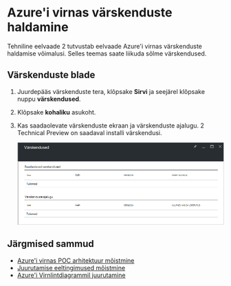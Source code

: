 <properties
    pageTitle="Värskenduste Azure virnas | Microsoft Azure'i"
    description="Lisateavet Värskenduste Azure virnas"
    services="azure-stack"
    documentationCenter=""
    authors="HeathL17"
    manager="byronr"
    editor=""/>

<tags
    ms.service="azure-stack"
    ms.workload="na"
    ms.tgt_pltfrm="na"
    ms.devlang="na"
    ms.topic="article"
    ms.date="09/26/2016"
    ms.author="Helaw"/>

# <a name="updates-management-in-azure-stack"></a>Azure'i virnas värskenduste haldamine
Tehniline eelvaade 2 tutvustab eelvaade Azure'i virnas värskenduste haldamise võimalusi.  Selles teemas saate liikuda sõlme värskendused.  

## <a name="updates-blade"></a>Värskenduste blade
1.  Juurdepääs värskenduste tera, klõpsake **Sirvi** ja seejärel klõpsake nuppu **värskendused**.

2.  Klõpsake **kohaliku** asukoht.

3.  Kas saadaolevate värskenduste ekraan ja värskenduste ajalugu.  2 Technical Preview on saadaval installi värskendusi.  

    ![Värskenduste ekraanil nähtaval ei ole saadaval värskendused](./media/azure-stack-updates/image1.png)




## <a name="next-steps"></a>Järgmised sammud
- [Azure'i virnas POC arhitektuur mõistmine](azure-stack-architecture.md)      
- [Juurutamise eeltingimused mõistmine](azure-stack-deploy.md)
- [Azure'i Virnlintdiagrammil juurutamine](azure-stack-run-powershell-script.md)
 
    
  

  


